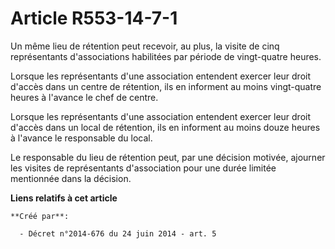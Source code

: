 # Article R553-14-7-1

Un même lieu de rétention peut recevoir, au plus, la visite de cinq représentants d'associations habilitées par période de
vingt-quatre heures.

Lorsque les représentants d'une association entendent exercer leur droit d'accès dans un centre de rétention, ils en
informent au moins vingt-quatre heures à l'avance le chef de centre.

Lorsque les représentants d'une association entendent exercer leur droit d'accès dans un local de rétention, ils en informent
au moins douze heures à l'avance le responsable du local.

Le responsable du lieu de rétention peut, par une décision motivée, ajourner les visites de représentants d'association pour
une durée limitée mentionnée dans la décision.

**Liens relatifs à cet article**

	**Créé par**:

	  - Décret n°2014-676 du 24 juin 2014 - art. 5
